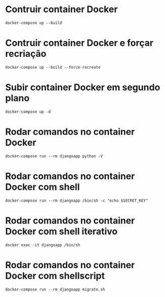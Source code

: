 # Contruir container Docker
`docker-compose up --build`

# Contruir container Docker e forçar recriação
`docker-compose up --build --force-recreate`

# Subir container Docker em segundo plano
`docker-compose up -d`

# Rodar comandos no container Docker
`docker-compose run --rm djangoapp python -V`

# Rodar comandos no container Docker com shell
`docker-compose run --rm djangoapp /bin/sh -c "echo $SECRET_KEY"`

# Rodar comandos no container Docker com shell iterativo
`docker exec -it djangoapp /bin/sh`

# Rodar comandos no container Docker com shellscript
`docker-compose run --rm djangoapp migrate.sh`
